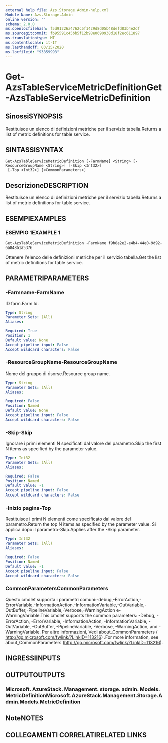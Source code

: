 ```yaml
---
external help file: Azs.Storage.Admin-help.xml
Module Name: Azs.Storage.Admin
online version: ''
schema: 2.0.0
ms.openlocfilehash: f5d91226a4762c5f1429d8d05b48defd83b4e2df
ms.sourcegitcommit: fb95591c45bb5f12b98e0690938d18f2ec611897
ms.translationtype: MT
ms.contentlocale: it-IT
ms.lasthandoff: 03/15/2020
ms.locfileid: "93859993"
---
```

# <span data-ttu-id="98075-101">Get-AzsTableServiceMetricDefinition</span><span class="sxs-lookup"><span data-stu-id="98075-101">Get-AzsTableServiceMetricDefinition</span></span>

## <span data-ttu-id="98075-102">Sinossi</span><span class="sxs-lookup"><span data-stu-id="98075-102">SYNOPSIS</span></span>
<span data-ttu-id="98075-103">Restituisce un elenco di definizioni metriche per il servizio tabella.</span><span class="sxs-lookup"><span data-stu-id="98075-103">Returns a list of metric definitions for table service.</span></span>

## <span data-ttu-id="98075-104">SINTASSI</span><span class="sxs-lookup"><span data-stu-id="98075-104">SYNTAX</span></span>

```
Get-AzsTableServiceMetricDefinition [-FarmName] <String> [-ResourceGroupName <String>] [-Skip <Int32>]
 [-Top <Int32>] [<CommonParameters>]
```

## <span data-ttu-id="98075-105">Descrizione</span><span class="sxs-lookup"><span data-stu-id="98075-105">DESCRIPTION</span></span>
<span data-ttu-id="98075-106">Restituisce un elenco di definizioni metriche per il servizio tabella.</span><span class="sxs-lookup"><span data-stu-id="98075-106">Returns a list of metric definitions for table service.</span></span>

## <span data-ttu-id="98075-107">ESEMPI</span><span class="sxs-lookup"><span data-stu-id="98075-107">EXAMPLES</span></span>

### <span data-ttu-id="98075-108">ESEMPIO 1</span><span class="sxs-lookup"><span data-stu-id="98075-108">EXAMPLE 1</span></span>
```
Get-AzsTableServiceMetricDefinition -FarmName f9b8e2e2-e4b4-44e0-9d92-6a848b1a5376
```

<span data-ttu-id="98075-109">Ottenere l'elenco delle definizioni metriche per il servizio tabella.</span><span class="sxs-lookup"><span data-stu-id="98075-109">Get the list of metric definitions for table service.</span></span>

## <span data-ttu-id="98075-110">PARAMETRI</span><span class="sxs-lookup"><span data-stu-id="98075-110">PARAMETERS</span></span>

### <span data-ttu-id="98075-111">-Farmname</span><span class="sxs-lookup"><span data-stu-id="98075-111">-FarmName</span></span>
<span data-ttu-id="98075-112">ID farm.</span><span class="sxs-lookup"><span data-stu-id="98075-112">Farm Id.</span></span>

```yaml
Type: String
Parameter Sets: (All)
Aliases:

Required: True
Position: 1
Default value: None
Accept pipeline input: False
Accept wildcard characters: False
```

### <span data-ttu-id="98075-113">-ResourceGroupName</span><span class="sxs-lookup"><span data-stu-id="98075-113">-ResourceGroupName</span></span>
<span data-ttu-id="98075-114">Nome del gruppo di risorse.</span><span class="sxs-lookup"><span data-stu-id="98075-114">Resource group name.</span></span>

```yaml
Type: String
Parameter Sets: (All)
Aliases:

Required: False
Position: Named
Default value: None
Accept pipeline input: False
Accept wildcard characters: False
```

### <span data-ttu-id="98075-115">-Skip</span><span class="sxs-lookup"><span data-stu-id="98075-115">-Skip</span></span>
<span data-ttu-id="98075-116">Ignorare i primi elementi N specificati dal valore del parametro.</span><span class="sxs-lookup"><span data-stu-id="98075-116">Skip the first N items as specified by the parameter value.</span></span>

```yaml
Type: Int32
Parameter Sets: (All)
Aliases:

Required: False
Position: Named
Default value: -1
Accept pipeline input: False
Accept wildcard characters: False
```

### <span data-ttu-id="98075-117">-Inizio pagina</span><span class="sxs-lookup"><span data-stu-id="98075-117">-Top</span></span>
<span data-ttu-id="98075-118">Restituisce i primi N elementi come specificato dal valore del parametro.</span><span class="sxs-lookup"><span data-stu-id="98075-118">Return the top N items as specified by the parameter value.</span></span>
<span data-ttu-id="98075-119">Si applica dopo il parametro-Skip.</span><span class="sxs-lookup"><span data-stu-id="98075-119">Applies after the -Skip parameter.</span></span>

```yaml
Type: Int32
Parameter Sets: (All)
Aliases:

Required: False
Position: Named
Default value: -1
Accept pipeline input: False
Accept wildcard characters: False
```

### <span data-ttu-id="98075-120">CommonParameters</span><span class="sxs-lookup"><span data-stu-id="98075-120">CommonParameters</span></span>
<span data-ttu-id="98075-121">Questo cmdlet supporta i parametri comuni:-debug,-ErrorAction,-ErrorVariable,-InformationAction,-InformationVariable,-OutVariable,-OutBuffer,-PipelineVariable,-Verbose,-WarningAction e-WarningVariable.</span><span class="sxs-lookup"><span data-stu-id="98075-121">This cmdlet supports the common parameters: -Debug, -ErrorAction, -ErrorVariable, -InformationAction, -InformationVariable, -OutVariable, -OutBuffer, -PipelineVariable, -Verbose, -WarningAction, and -WarningVariable.</span></span> <span data-ttu-id="98075-122">Per altre informazioni, Vedi about_CommonParameters ( http://go.microsoft.com/fwlink/?LinkID=113216) .</span><span class="sxs-lookup"><span data-stu-id="98075-122">For more information, see about_CommonParameters (http://go.microsoft.com/fwlink/?LinkID=113216).</span></span>

## <span data-ttu-id="98075-123">INGRESSI</span><span class="sxs-lookup"><span data-stu-id="98075-123">INPUTS</span></span>

## <span data-ttu-id="98075-124">OUTPUT</span><span class="sxs-lookup"><span data-stu-id="98075-124">OUTPUTS</span></span>

### <span data-ttu-id="98075-125">Microsoft. AzureStack. Management. storage. admin. Models. MetricDefinition</span><span class="sxs-lookup"><span data-stu-id="98075-125">Microsoft.AzureStack.Management.Storage.Admin.Models.MetricDefinition</span></span>

## <span data-ttu-id="98075-126">Note</span><span class="sxs-lookup"><span data-stu-id="98075-126">NOTES</span></span>

## <span data-ttu-id="98075-127">COLLEGAMENTI CORRELATI</span><span class="sxs-lookup"><span data-stu-id="98075-127">RELATED LINKS</span></span>
